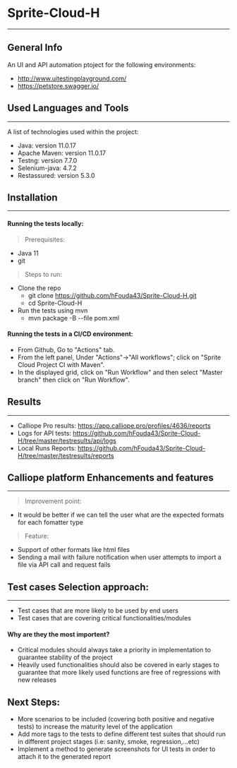 # Sprite-Cloud-H
***
## General Info
An UI and API automation ptoject for the following environments:
* http://www.uitestingplayground.com/
* https://petstore.swagger.io/

## Used Languages and Tools
***
A list of technologies used within the project:
* Java: version 11.0.17
* Apache Maven: version 11.0.17
* Testng: version 7.7.0
* Selenium-java: 4.7.2
* Restassured: version 5.3.0

## Installation
***
#### Running the tests locally:
> Prerequisites:
* Java 11
* git
> Steps to run:
* Clone the repo
  * git clone https://github.com/hFouda43/Sprite-Cloud-H.git
  * cd Sprite-Cloud-H
* Run the tests using mvn
  * mvn package -B --file pom.xml
#### Running the tests in a CI/CD environment:
* From Github, Go to "Actions" tab.
* From the left panel, Under "Actions"->"All workflows"; click on "Sprite Cloud Project CI with Maven".
* In the displayed grid, click on "Run Workflow" and then select "Master branch" then click on "Run Workflow".
## Results
***
* Calliope Pro results: https://app.calliope.pro/profiles/4636/reports
* Logs for API tests: https://github.com/hFouda43/Sprite-Cloud-H/tree/master/testresults/api/logs
* Local Runs Reports: https://github.com/hFouda43/Sprite-Cloud-H/tree/master/testresults/reports
## Calliope platform Enhancements and features
***
> Improvement point:
* It would be better if we can tell the user what are the expected formats for each fomatter type
> Feature:
* Support of other formats like html files
* Sending a mail with failure notification when user attempts to import a file via API call and request fails
## Test cases Selection approach:
***
* Test cases that are more likely to be used by end users
* Test cases that are covering critical functionalities/modules
#### Why are they the most importent?
* Critical modules should always take a priority in implementation to guarantee stability of the project
* Heavily used functionalities should also be covered in early stages to guarantee that more likely used functions are free of regressions with new releases

## Next Steps:
* More scenarios to be included (covering both positive and negative tests) to increase the maturity level of the application
* Add more tags to the tests to define different test suites that should run in different project stages (i.e: sanity, smoke, regression,...etc)
* Implement a method to generate screenshots for UI tests in order to attach it to the generated report

